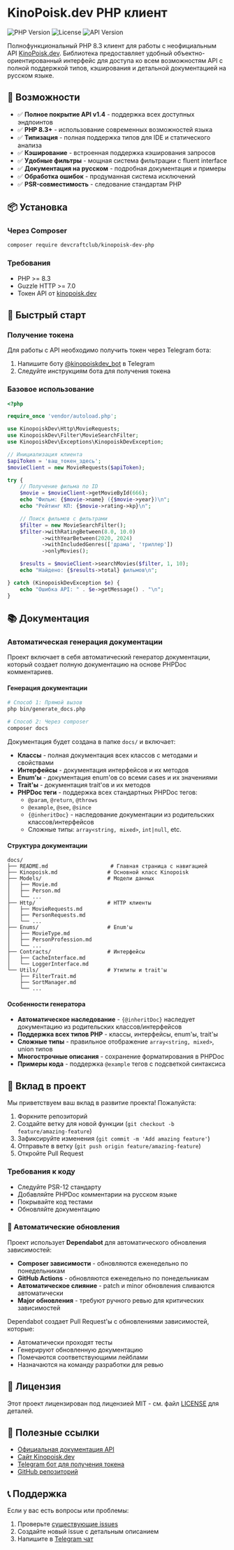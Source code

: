# KinoPoisk.dev PHP клиент

![PHP Version](https://img.shields.io/badge/PHP-%3E%3D8.3-blue)
![License](https://img.shields.io/badge/license-MIT-green)
![API Version](https://img.shields.io/badge/API-v1.4-orange)

Полнофункциональный PHP 8.3 клиент для работы с неофициальным API [KinoPoisk.dev](https://kinopoisk.dev). Библиотека предоставляет удобный объектно-ориентированный интерфейс для доступа ко всем возможностям API с полной поддержкой типов, кэширования и детальной документацией на русском языке.

## 🎯 Возможности

- ✅ **Полное покрытие API v1.4** - поддержка всех доступных эндпоинтов
- ✅ **PHP 8.3+** - использование современных возможностей языка
- ✅ **Типизация** - полная поддержка типов для IDE и статического анализа
- ✅ **Кэширование** - встроенная поддержка кэширования запросов
- ✅ **Удобные фильтры** - мощная система фильтрации с fluent interface
- ✅ **Документация на русском** - подробная документация и примеры
- ✅ **Обработка ошибок** - продуманная система исключений
- ✅ **PSR-совместимость** - следование стандартам PHP

## 📦 Установка

### Через Composer

```bash
composer require devcraftclub/kinopoisk-dev-php
```

### Требования

- PHP >= 8.3
- Guzzle HTTP >= 7.0
- Токен API от [kinopoisk.dev](https://kinopoisk.dev)

## 🚀 Быстрый старт

### Получение токена

Для работы с API необходимо получить токен через Telegram бота:

1. Напишите боту [@kinopoiskdev_bot](https://t.me/kinopoiskdev_bot) в Telegram
2. Следуйте инструкциям бота для получения токена

### Базовое использование

```php
<?php

require_once 'vendor/autoload.php';

use KinopoiskDev\Http\MovieRequests;
use KinopoiskDev\Filter\MovieSearchFilter;
use KinopoiskDev\Exceptions\KinopoiskDevException;

// Инициализация клиента
$apiToken = 'ваш_токен_здесь';
$movieClient = new MovieRequests($apiToken);

try {
    // Получение фильма по ID
    $movie = $movieClient->getMovieById(666);
    echo "Фильм: {$movie->name} ({$movie->year})\n";
    echo "Рейтинг КП: {$movie->rating->kp}\n";

    // Поиск фильмов с фильтрами
    $filter = new MovieSearchFilter();
    $filter->withRatingBetween(8.0, 10.0)
           ->withYearBetween(2020, 2024)
           ->withIncludedGenres(['драма', 'триллер'])
           ->onlyMovies();

    $results = $movieClient->searchMovies($filter, 1, 10);
    echo "Найдено: {$results->total} фильмов\n";

} catch (KinopoiskDevException $e) {
    echo "Ошибка API: " . $e->getMessage() . "\n";
}
```

## 📚 Документация

### Автоматическая генерация документации

Проект включает в себя автоматический генератор документации, который создает полную документацию на основе PHPDoc комментариев.

#### Генерация документации

```bash
# Способ 1: Прямой вызов
php bin/generate_docs.php

# Способ 2: Через composer
composer docs
```

Документация будет создана в папке `docs/` и включает:

- **Классы** - полная документация всех классов с методами и свойствами
- **Интерфейсы** - документация интерфейсов и их методов
- **Enum'ы** - документация enum'ов со всеми cases и их значениями
- **Trait'ы** - документация trait'ов и их методов
- **PHPDoc теги** - поддержка всех стандартных PHPDoc тегов:
  - `@param`, `@return`, `@throws`
  - `@example`, `@see`, `@since`
  - `{@inheritDoc}` - наследование документации из родительских классов/интерфейсов
  - Сложные типы: `array<string, mixed>`, `int|null`, etc.

#### Структура документации

```
docs/
├── README.md                    # Главная страница с навигацией
├── Kinopoisk.md                # Основной класс Kinopoisk
├── Models/                     # Модели данных
│   ├── Movie.md
│   ├── Person.md
│   └── ...
├── Http/                       # HTTP клиенты
│   ├── MovieRequests.md
│   ├── PersonRequests.md
│   └── ...
├── Enums/                      # Enum'ы
│   ├── MovieType.md
│   ├── PersonProfession.md
│   └── ...
├── Contracts/                  # Интерфейсы
│   ├── CacheInterface.md
│   └── LoggerInterface.md
└── Utils/                      # Утилиты и trait'ы
    ├── FilterTrait.md
    ├── SortManager.md
    └── ...
```

#### Особенности генератора

- **Автоматическое наследование** - `{@inheritDoc}` наследует документацию из родительских классов/интерфейсов
- **Поддержка всех типов PHP** - классы, интерфейсы, enum'ы, trait'ы
- **Сложные типы** - правильное отображение `array<string, mixed>`, union типов
- **Многострочные описания** - сохранение форматирования в PHPDoc
- **Примеры кода** - поддержка `@example` тегов с подсветкой синтаксиса

## 🤝 Вклад в проект

Мы приветствуем ваш вклад в развитие проекта! Пожалуйста:

1. Форкните репозиторий
2. Создайте ветку для новой функции (`git checkout -b feature/amazing-feature`)
3. Зафиксируйте изменения (`git commit -m 'Add amazing feature'`)
4. Отправьте в ветку (`git push origin feature/amazing-feature`)
5. Откройте Pull Request

### Требования к коду

- Следуйте PSR-12 стандарту
- Добавляйте PHPDoc комментарии на русском языке
- Покрывайте код тестами
- Обновляйте документацию

### 🔄 Автоматические обновления

Проект использует **Dependabot** для автоматического обновления зависимостей:

- **Composer зависимости** - обновляются еженедельно по понедельникам
- **GitHub Actions** - обновляются еженедельно по понедельникам
- **Автоматическое слияние** - patch и minor обновления сливаются автоматически
- **Major обновления** - требуют ручного ревью для критических зависимостей

Dependabot создает Pull Request'ы с обновлениями зависимостей, которые:

- Автоматически проходят тесты
- Генерируют обновленную документацию
- Помечаются соответствующими лейблами
- Назначаются на команду разработки для ревью

## 📄 Лицензия

Этот проект лицензирован под лицензией MIT - см. файл [LICENSE](LICENSE) для деталей.

## 🔗 Полезные ссылки

- [Официальная документация API](https://kinopoiskdev.readme.io/)
- [Сайт Kinopoisk.dev](https://kinopoisk.dev/)
- [Telegram бот для получения токена](https://t.me/kinopoiskdev_bot)
- [GitHub репозиторий](https://github.com/DevCraftClub/KinopoiskDevPHP)

## 📞 Поддержка

Если у вас есть вопросы или проблемы:

1. Проверьте [существующие issues](https://github.com/DevCraftClub/KinopoiskDevPHP/issues)
2. Создайте новый issue с детальным описанием
3. Напишите в [Telegram чат](https://t.me/kinopoiskdev_chat)
